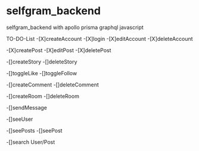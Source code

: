 # selfgram_backend
selfgram_backend with apollo prisma graphql javascript


TO-DO-List
-[X]createAccount
-[X]login
-[X]editAccount
-[X]deleteAccount

-[X]createPost
-[X]editPost
-[X]deletePost

-[]createStory
-[]deleteStory

-[]toggleLike
-[]toggleFollow

-[]createComment
-[]deleteComment

-[]createRoom
-[]deleteRoom

-[]sendMessage

-[]seeUser

-[]seePosts
-[]seePost

-[]search User/Post